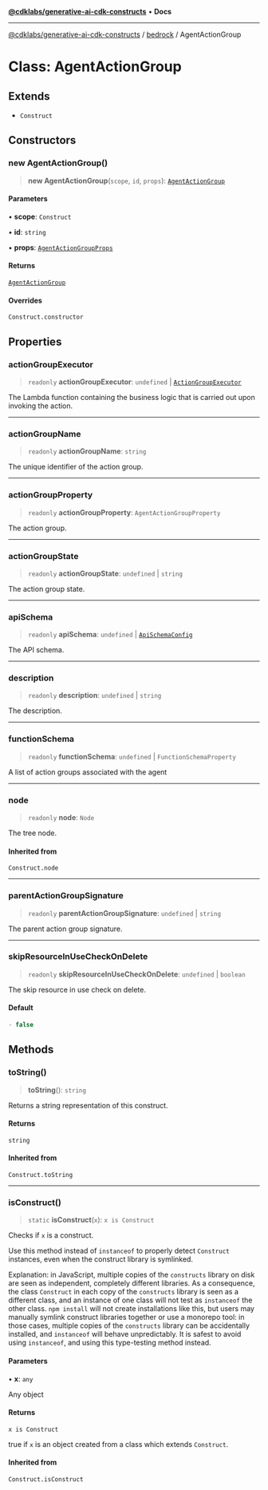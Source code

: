 [**@cdklabs/generative-ai-cdk-constructs**](../../../README.md) • **Docs**

***

[@cdklabs/generative-ai-cdk-constructs](../../../README.md) / [bedrock](../README.md) / AgentActionGroup

# Class: AgentActionGroup

## Extends

- `Construct`

## Constructors

### new AgentActionGroup()

> **new AgentActionGroup**(`scope`, `id`, `props`): [`AgentActionGroup`](AgentActionGroup.md)

#### Parameters

• **scope**: `Construct`

• **id**: `string`

• **props**: [`AgentActionGroupProps`](../interfaces/AgentActionGroupProps.md)

#### Returns

[`AgentActionGroup`](AgentActionGroup.md)

#### Overrides

`Construct.constructor`

## Properties

### actionGroupExecutor

> `readonly` **actionGroupExecutor**: `undefined` \| [`ActionGroupExecutor`](../interfaces/ActionGroupExecutor.md)

The Lambda function containing the business logic that is carried out upon invoking the action.

***

### actionGroupName

> `readonly` **actionGroupName**: `string`

The unique identifier of the action group.

***

### actionGroupProperty

> `readonly` **actionGroupProperty**: `AgentActionGroupProperty`

The action group.

***

### actionGroupState

> `readonly` **actionGroupState**: `undefined` \| `string`

The action group state.

***

### apiSchema

> `readonly` **apiSchema**: `undefined` \| [`ApiSchemaConfig`](../interfaces/ApiSchemaConfig.md)

The API schema.

***

### description

> `readonly` **description**: `undefined` \| `string`

The description.

***

### functionSchema

> `readonly` **functionSchema**: `undefined` \| `FunctionSchemaProperty`

A list of action groups associated with the agent

***

### node

> `readonly` **node**: `Node`

The tree node.

#### Inherited from

`Construct.node`

***

### parentActionGroupSignature

> `readonly` **parentActionGroupSignature**: `undefined` \| `string`

The parent action group signature.

***

### skipResourceInUseCheckOnDelete

> `readonly` **skipResourceInUseCheckOnDelete**: `undefined` \| `boolean`

The skip resource in use check on delete.

#### Default

```ts
- false
```

## Methods

### toString()

> **toString**(): `string`

Returns a string representation of this construct.

#### Returns

`string`

#### Inherited from

`Construct.toString`

***

### isConstruct()

> `static` **isConstruct**(`x`): `x is Construct`

Checks if `x` is a construct.

Use this method instead of `instanceof` to properly detect `Construct`
instances, even when the construct library is symlinked.

Explanation: in JavaScript, multiple copies of the `constructs` library on
disk are seen as independent, completely different libraries. As a
consequence, the class `Construct` in each copy of the `constructs` library
is seen as a different class, and an instance of one class will not test as
`instanceof` the other class. `npm install` will not create installations
like this, but users may manually symlink construct libraries together or
use a monorepo tool: in those cases, multiple copies of the `constructs`
library can be accidentally installed, and `instanceof` will behave
unpredictably. It is safest to avoid using `instanceof`, and using
this type-testing method instead.

#### Parameters

• **x**: `any`

Any object

#### Returns

`x is Construct`

true if `x` is an object created from a class which extends `Construct`.

#### Inherited from

`Construct.isConstruct`
